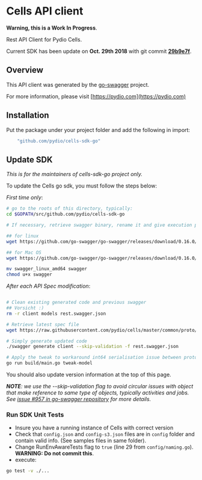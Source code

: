 # Cells API client

**Warning, this is a Work In Progress**.

Rest API Client for Pydio Cells.

Current SDK has been update on **Oct. 29th 2018** with git commit **[29b9e7f](https://github.com/pydio/cells/commit/29b9e7f11286a8a07c4621018a6cf474434c9165)**.

## Overview

This API client was generated by the [go-swagger](https://github.com/go-swagger/go-swagger) project.

For more information, please visit [https://pydio.com](https://pydio.com)

## Installation

Put the package under your project folder and add the following in import:

```go
    "github.com/pydio/cells-sdk-go"
```

## Update SDK

_This is for the maintainers of cells-sdk-go project only._

To update the Cells go sdk, you must follow the steps below:

_First time only_:

```sh
# go to the roots of this directory, typically:
cd $GOPATH/src/github.com/pydio/cells-sdk-go

# If necessary, retrieve swagger binary, rename it and give execution permission

## for linux
wget https://github.com/go-swagger/go-swagger/releases/download/0.16.0/swagger_linux_amd64

## for Mac OS
wget https://github.com/go-swagger/go-swagger/releases/download/0.16.0/swagger_darwin_amd64

mv swagger_linux_amd64 swagger
chmod u+x swagger
```

_After each API Spec modification_:

```sh

# Clean existing generated code and previous swagger
## Vorsicht :)
rm -r client models rest.swagger.json

# Retrieve latest spec file
wget https://raw.githubusercontent.com/pydio/cells/master/common/proto/rest/rest.swagger.json

# Simply generate updated code
./swagger generate client --skip-validation -f rest.swagger.json
```

```sh
# Apply the tweak to workaround int64 serialisation issue between protobuf and swagger
go run build/main.go tweak-model
```

You should also update version information at the top of this page.

_**NOTE**: we use the --skip-validation flag to avoid circular issues with object that make reference to same type of objects, typically activities and jobs. See [issue #957 in go-swagger repository](https://github.com/go-swagger/go-swagger/issues/957) for more details._

### Run SDK Unit Tests

- Insure you have a running instance of Cells with correct version
- Check that `config.json` and `config-s3.json` files are in `config` folder and contain valid info. (See samples files in same folder).
- Change RunEnvAwareTests flag to `true` (line 29 from `config/naming.go`). **WARNING: Do not commit this**.
- execute:

```sh
go test -v ./...
```
